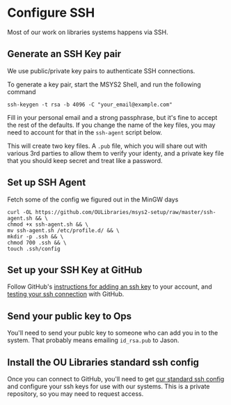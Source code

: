 # Configure SSH

Most of our work on libraries systems happens via SSH. 

## Generate an SSH Key pair

We use public/private key pairs to authenticate SSH connections. 

To generate a key pair, start the MSYS2 Shell, and run the following command  
```
ssh-keygen -t rsa -b 4096 -C "your_email@example.com"
```
Fill in your personal email and a strong passphrase, but it's fine to accept the rest of the defaults. If you change the name of the key files, you may need to account for that in the `ssh-agent` script below. 

This will create two key files. A `.pub` file, which you will share out with various 3rd parties to allow them to verify your identy, and a private key file that you should keep secret and treat like a password. 

## Set up SSH Agent

Fetch some of the config we figured out in the MinGW days
```
curl -OL https://github.com/OULibraries/msys2-setup/raw/master/ssh-agent.sh && \
chmod +x ssh-agent.sh && \
mv ssh-agent.sh /etc/profile.d/ && \
mkdir -p .ssh && \
chmod 700 .ssh && \
touch .ssh/config
```

## Set up your SSH Key at GitHub

Follow GitHub's [instructions for adding an ssh key](https://help.github.com/articles/adding-a-new-ssh-key-to-your-github-account/#platform-windows) to your account, and [testing your ssh connection](https://help.github.com/articles/testing-your-ssh-connection/) with GitHub.



## Send your public key to Ops

You'll need to send your publc key to someone who can add you in to the system. That probably means emailing `id_rsa.pub` to Jason. 

## Install the OU Libraries standard ssh config

Once you can connect to GitHub, you'll need to get [our standard ssh config](https://github.com/OULibraries/ssh_config) and configure your ssh keys for use with our systems. This is a private repository, so you may need to request access. 
